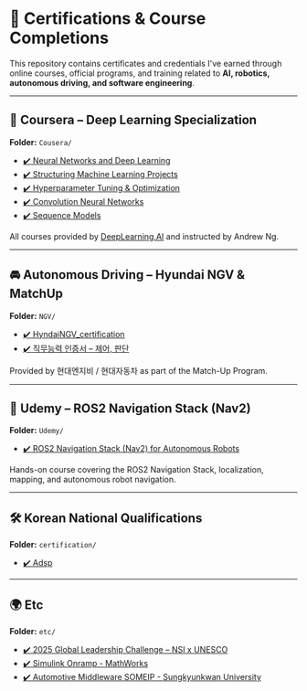 # 📜 Certifications & Course Completions

This repository contains certificates and credentials I've earned through online courses, official programs, and training related to **AI, robotics, autonomous driving, and software engineering**.

---

## 🧠 Coursera – Deep Learning Specialization

**Folder:** `Cousera/`

- [✔️ Neural Networks and Deep Learning](https://github.com/weedmo/certifications/blob/main/Cousera/Coursera%20Neural%20Networks%20and%20Deep%20Learning.pdf)
- [✔️ Structuring Machine Learning Projects](https://github.com/weedmo/certifications/blob/main/Cousera/Coursera%20Structuring%20Machine%20Learning%20Projects.pdf)
- [✔️ Hyperparameter Tuning & Optimization](https://github.com/weedmo/certifications/blob/main/Cousera/Coursera%20Improving%20Deep%20Neural%20Networks%20Hyperparameter%20Tuning%20Regularization%20and%20Optimization.pdf)
- [✔️ Convolution Neural Networks](https://github.com/weedmo/certifications/blob/main/Cousera/Convolution%20neural%20networks.pdf)
- [✔️ Sequence Models](https://github.com/weedmo/certifications/blob/main/Cousera/Sequence%20Models.pdf)
  
All courses provided by [DeepLearning.AI](https://www.deeplearning.ai/) and instructed by Andrew Ng.

---

## 🚘 Autonomous Driving – Hyundai NGV & MatchUp

**Folder:** `NGV/`

- [✔️ HyndaiNGV_certification](https://github.com/weedmo/certifications/blob/main/NGV/HyndaiNGV_certification.pdf)
- [✔️ 직무능력 인증서 – 제어, 판단](https://github.com/weedmo/certifications/blob/main/NGV/Job%20Competency%20Certificate_Control_Judgment.pdf)

Provided by 현대엔지비 / 현대자동차 as part of the Match-Up Program.

---

## 🎯 Udemy – ROS2 Navigation Stack (Nav2)

**Folder:** `Udemy/`

- [✔️ ROS2 Navigation Stack (Nav2) for Autonomous Robots](https://github.com/weedmo/certifications/blob/main/Udemy/Nav2.pdf)

Hands-on course covering the ROS2 Navigation Stack, localization, mapping, and autonomous robot navigation.

---
## 🛠 Korean National Qualifications

**Folder:** `certification/`

- [✔️ Adsp](https://github.com/weedmo/certifications/blob/main/certification/Adsp.pdf)

---

## 🌍 Etc

**Folder:** `etc/`

- [✔️ 2025 Global Leadership Challenge – NSI x UNESCO](https://github.com/weedmo/certifications/blob/main/etc/%5B2025%20Global%20Leadership%20Challenge%20Online%20Class%5D%20Certificate%20of%20Completion.pdf)
- [✔️ Simulink Onramp - MathWorks](https://github.com/weedmo/certifications/blob/main/etc/simulink%20onramp.pdf)
- [✔️ Automotive Middleware SOMEIP - Sungkyunkwan University](https://github.com/weedmo/certifications/blob/main/etc/Automotive%20Middleware%20SOMEIP.jpg)
